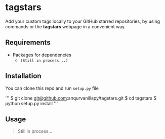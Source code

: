 tagstars
========

Add your custom tags locally to your GitHub starred repositories, by
using commands or the **tagstars** webpage in a convenient way.

Requirements
------------

- Packages for dependencies
    + `(Still in process...)`

Installation
------------

You can clone this repo and run `setup.py` file

'''
$ git clone git@github.com:anqurvanillapy/tagstars.git
$ cd tagstars
$ python setup.py install
'''

Usage
-----

> Still in process...
